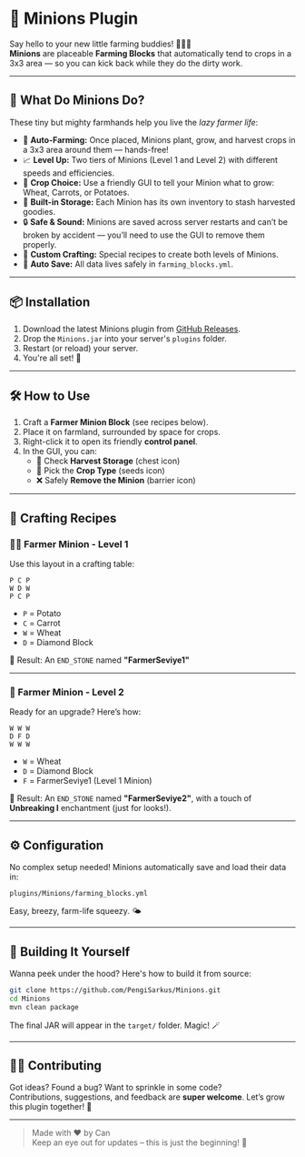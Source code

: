 # 🌱 Minions Plugin

Say hello to your new little farming buddies! 🧑‍🌾✨  
**Minions** are placeable **Farming Blocks** that automatically tend to crops in a 3x3 area — so you can kick back while they do the dirty work.

---

## 🌾 What Do Minions Do?

These tiny but mighty farmhands help you live the *lazy farmer life*:

- 🌱 **Auto-Farming:** Once placed, Minions plant, grow, and harvest crops in a 3x3 area around them — hands-free!
- 📈 **Level Up:** Two tiers of Minions (Level 1 and Level 2) with different speeds and efficiencies.
- 🌽 **Crop Choice:** Use a friendly GUI to tell your Minion what to grow: Wheat, Carrots, or Potatoes.
- 🧺 **Built-in Storage:** Each Minion has its own inventory to stash harvested goodies.
- 🔒 **Safe & Sound:** Minions are saved across server restarts and can’t be broken by accident — you’ll need to use the GUI to remove them properly.
- 🧪 **Custom Crafting:** Special recipes to create both levels of Minions.
- 💾 **Auto Save:** All data lives safely in `farming_blocks.yml`.

---

## 📦 Installation

1. Download the latest Minions plugin from [GitHub Releases](https://github.com/PengiSarkus/Minions/releases).
2. Drop the `Minions.jar` into your server's `plugins` folder.
3. Restart (or reload) your server.
4. You're all set! 🎉

---

## 🛠️ How to Use

1. Craft a **Farmer Minion Block** (see recipes below).
2. Place it on farmland, surrounded by space for crops.
3. Right-click it to open its friendly **control panel**.
4. In the GUI, you can:
   - 🧺 Check **Harvest Storage** (chest icon)
   - 🌽 Pick the **Crop Type** (seeds icon)
   - ❌ Safely **Remove the Minion** (barrier icon)

---

## 🧾 Crafting Recipes

### 👩‍🌾 Farmer Minion - Level 1

Use this layout in a crafting table:

```
P C P
W D W
P C P
```

- `P` = Potato  
- `C` = Carrot  
- `W` = Wheat  
- `D` = Diamond Block  

🎁 Result: An `END_STONE` named **"FarmerSeviye1"**

---

### 🚜 Farmer Minion - Level 2

Ready for an upgrade? Here’s how:

```
W W W
D F D
W W W
```

- `W` = Wheat  
- `D` = Diamond Block  
- `F` = FarmerSeviye1 (Level 1 Minion)

🎁 Result: An `END_STONE` named **"FarmerSeviye2"**, with a touch of **Unbreaking I** enchantment (just for looks!).

---

## ⚙️ Configuration

No complex setup needed! Minions automatically save and load their data in:

```
plugins/Minions/farming_blocks.yml
```

Easy, breezy, farm-life squeezy. 🌤️

---

## 🔧 Building It Yourself

Wanna peek under the hood? Here's how to build it from source:

```bash
git clone https://github.com/PengiSarkus/Minions.git
cd Minions
mvn clean package
```

The final JAR will appear in the `target/` folder. Magic! 🪄

---

## 🧑‍💻 Contributing

Got ideas? Found a bug? Want to sprinkle in some code?  
Contributions, suggestions, and feedback are **super welcome**. Let’s grow this plugin together! 💚

---

> Made with ❤️ by Can  
> Keep an eye out for updates – this is just the beginning! 🌟
